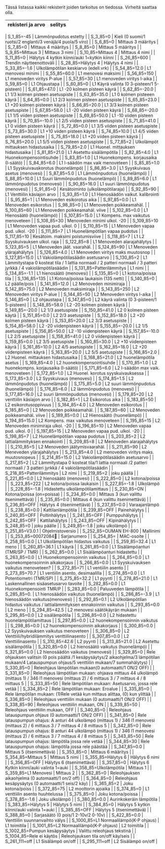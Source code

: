 Tässä listassa kaikki rekisterit joiden tarkoitus on tiedossa.
Virheitä saattaa olla.

|rekisteri ja arvo 			| selitys						 |
| ------------------------- | ------------------------------ |

| S_1_85=-45				| Lämmönpudotus estetty |
| S_3_85=0					| Kieli (0 suomi/1 ruotsi/2 englanti/3 venäjä/4 puola/5 viro) |
| S_6_85=0					| Mittaus 3 määritys |
| S_7_85=0					| Mittaus 4 määritys |
| S_8_85=0					| Mittaus 5 määritys |
| S_9_85=Mittaus 3			| Mittaus 3 nimi |
| S_10_85=Mittaus 4			| Mittaus 4 nimi |
| S_11_85=0					| Hälytys 4 kytkin kiinni/auki 1=kytkin kiinni |
| S_26_85=600				| Trendin näytteenottoväli |
| S_28_85=Hälytys 4			| Hälytys 4 nimi |
| S_33_85=-1.6				| Ulkolämpötilan keskiarvo (edell.vrk) |
| S_54_85=12.0				| L1 menovesi minimi |
| S_55_85=60.0				| L1 menovesi maksimi |
| S_56_85=150				| L1 menoveden viritys P-alue |
| S_57_85=30				| L1 menoveden viritys I-aika |
| S_59_85=0					| L1 Ohjaustapa |
| S_60_85=0					| L1 Käyrä valinta (0 3-pisteen/1 5-pisteen) |
| S_61_85=47.0				| L1 -20 kolmen pisteen käyrä |
| S_62_85=-20.0				| L1 1/3 kolmen pisteen asetuspiste |
| S_63_85=35.0				| L1 0 kolmen pisteeen käyrä |
| S_64_85=0.0				| L1 2/3 kolmen pisteen asetuspiste |
| S_65_85=23.0				| L1 +20 kolmen pisteeen käyrä |
| S_66_85=20.0				| L1 3/3 kolmen pisteen asetuspiste |
| S_67_85=58.0				| L1 -20 viiden pisteen käyrä |
| S_68_85=-20.0				| L1 1/5 viiden pisteen asetuspiste |
| S_69_85=50.0				| L1 -10 viiden pisteen käyrä |
| S_70_85=-10.0				| L1 2/5 viiden pisteen asetuspiste |
| S_71_85=41.0				| L1 0 viiden pisteen käyrä |
| S_72_85=0.0				| L1 3/5 viiden pisteen asetuspiste |
| S_73_85=30.0				| L1 +10 viiden pisteen käyrä |
| S_74_85=10.0				| L1 4/5 viiden pisteen asetuspiste |
| S_75_85=18.0				| L1 +20 viiden pisteen käyrä |
| S_76_85=20.0				| L1 5/5 viiden pisteen asetuspiste |
| S_77_85=2					| Ulkolämpöt mittauksen hidastusaika |
| S_79_85=2.0				| L1 Huonel. mittauksen hidastusaika |
| S_81_85=21.0				| L1 Asetettu sisälämpötila |
| S_82_85=4.0				| L1 Huonekompensointisuhde |
| S_83_85=1.0				| L1 Huonekompens. korjausaika (I-säätö) |
| S_84_85=6.0				| L1 I-säädön max vaik menoveteen |
| S_85_85=1.0				| L1 Syyskuivauskorotus (huonelämpö) |
| S_86_85=3.0				| L1 Syyskuivaus asetus (menovesi) |
| S_87_85=5.0				| L1 Lämmönpudotus (huonelämpö) |
| S_88_85=10.0				| L1 Suuri lämmönpudotus (huonelämpö) |
| S_89_85=6.0				| L1 lämmönpudotus (menovesi) |
| S_90_85=16.0				| L1 suuri lämmönpudotus (menovesi) |
| S_91_85=0					| Kesätoiminto (ulkolämpötilaraja) |
| S_92_85=90				| L1 Venttiilin käsiajon arvo |
| S_93_85=1.0				| L1 Hienosäädön vaikut. kalibrointi |
| S_95_85=1					| L1 Menoveden esikorotus aika |
| S_97_85=0.0				| L1 Menoveden esikorotus |
| S_98_85=0					| L1 Menoveden poikkeamahäl. |
| S_100_85=60				| L1 Menoveden poikkeamahäl. viive |
| S_102_85=0.0				| L1 Hienosäätö (huonelämpö) |
| S_107_85=15.0				| L1 Kompens. max vaikutus menoveteen |
| S_108_85=30				| Menoveden minimi ulkol. -20 |
| S_109_85=10				| L1 Menoveden vapaa pud. ulkol. 0 |
| S_110_85=15				| L1 Menoveden vapaa pud. ulkol. -20 |
| S_111_85=7				| L1 Huonelämpötilan vapaa pudotus |
| S_117_85=10				| Kesätoim. maksimi poistumisviive |
| S_118_85=7				| L1 L2 Syyskuivauksen ulkol. raja |
| S_122_85=8				| L1 Menoveden alarajahälytys |
| S_123_85=5				| L1 Menoveden jäät. vaarahäl. |
| S_124_85=90				| L1 Menoveden ylärajahälytys |
| S_126_85=4.0				| L1 Menoveden viritys maks muutosnop |
| S_127_85=15.0				| L1 Vakiolämpötilasäädin asetusarvo |
| S_130_85=2				| L1 Lämmitystapa 0 kosteat tila / 1 lattia normaali / 2 patteri normaali / 3 patteri jyrkkä / 4 vakiolämpötilasäädin |
| S_131_85=Patterilämmitys	| L1 nimi |
| S_134_85=-1.1				| L1 hienosäätö (menovesi) |
| S_135_85=0				| L1 kotona/poissa tila |
| S_136_85=135				| L1 Kotona/poissa laukaisin (135 netti) |
| S_140_85=0				| L2 päälle/pois |
| S_141_85=12.0				| L2 Menoveden minimiraja |
| S_142_85=75.0				| L2 Menoveden maksimiraja |
| S_143_85=250				| L2 Menoveden viritys P-alue |
| S_144_85=50				| L2 Menoveden viritys I-aika |
| S_146_85=0				| L2 ohjaustapa |
| S_147_85=0				| L2 käyrä valinta (0 3-pisteen/1 5-pisteen) |
| S_148_85=58.0				| L2 -20 kolmen pisteen käyrä |
| S_149_85=-20.0			| L2 1/3 asetuspiste |
| S_150_85=41.0				| L2 0 kolmen pisteen käytä |
| S_151_85=0.0				| L2 2/3 asetuspiste |
| S_152_85=18.0				| L2 +20 kolmen pisteen käyrä |
| S_153_85=20.0				| L2 3/3 asetuspiste |
| S_154_85=58.0				| L2 -20 viidenpisteen käyrä |
| S_155_85=-20.0			| L2 1/5 asetuspiste |
| S_156_85=50.0				| L2 -10 viidenpisteen käyrä |
| S_157_85=-10.0			| L2 2/5 asetuspiste |
| S_158_85=41.0				| L2 0 viidenpisteen käyrä |
| S_159_85=0.0				| L2 3/5 asetuspiste |
| S_160_85=30.0				| L2 +10 viidenpisteen käyrä |
| S_161_85=10.0				| L2 4/5 asetuspiste |
| S_162_85=18.0				| L2 +20 viidenpisteen käyrä |
| S_163_85=20.0				| L2 5/5 asetuspiste |
| S_166_85=2.0				| L2 Huonel. mittauksen hidastusaika |
| S_168_85=21.0				| L2 huonelämpötila asetus |
| S_169_85=4.0				| L2 huonekompensointisuhde |
| S_170_85=1.0				| L2 huonekompns. korjausaika (I-säätö) |
| S_171_85=6.0				| L2 I-säädön max vaik. menoveteen |
| S_172_85=1.0				| L2 Huonel. korotus syyskuivauksessa |
| S_173_85=3.0				| L2 Syyskuivaus (menovesi) |
| S_174_85=1.5				| L2 lämmönpudotus (huonelämpö) |
| S_175_85=5.0				| L2 suuri lämmönpudotus (huonelämpö) |
| S_176_85=6.0				| L2 lämmönpudotus (menovesi) |
| S_177_85=16.0				| L2 suuri lämmönpudotus (menovesi) |
| S_179_85=20				| L2 venttiilin käsiajon arvo |
| S_182_85=1				| L2 Esikorotus aika |
| S_183_85=50				| L2 esikorotusoppivuus |
| S_184_85=4.0				| L2 Menoveden esikorotus |
| S_185_85=0				| L2 Menoveden poikkeamahäl. |
| S_187_85=60				| L2 Menoveden poikkeamahäl. viive |
| S_189_85=0.0				| L2 Hienosäätö (huonelämpö) |
| S_194_85=15.0				| L2 Kompens. max vaikutus menoveteen |
| S_195_85=15				| L2 Menoveden minimiraja ulkol. -20 |
| S_196_85=10				| L2 Menoveden vapaa pud. ulkol. 0 |
| S_197_85=15				| L2 Menoveden vapaa pud. ulkol. -20 |
| S_198_85=7				| L2 Huonelämpötilan vapaa pudotus |
| S_203_85=2				| L2 lattialämmityksen ennakointi |
| S_209_85=8				| L2 Menoveden alarajahälytys |
| S_210_85=5				| L2 Menoveden jäätymisvaarahäl. |
| S_211_85=90				| L2 Meneveden ylärajahälytys |
| S_213_85=4.0				| L2 menoveden viritys maks. muutosnopeus |
| S_214_85=15.0				| L2 Vakiolämpötilasäädin asetusarvo |
| S_217_85=2				| L2 Lämmitystapa 0 kosteat tila/1 lattia normaali /2 patteri normaali / 3 patteri jyrkkä / 4 vakiolämpötilasäädin |
| S_218_85=Patterilämmitys	| L2 nimi |
| S_219_85=2				| joku päällä |
| S_221_85=0.0				| L2 hienosäätö (menovesi) |
| S_222_85=0				| L2 kotona/poissa |
| S_223_85=222				| L2 kotona/poissa laukaisin |
| S_227_85=-1.8				| Ulkolämpö |
| S_228_85=-1.8				| Hidastettu ulkolämpötilamittaus |
| S_230_85=ON				| Kotona/poissa (on=poissa) |
| S_234_85=0.0				| Mittaus 3 (kun valittu itsenimettävä) |
| S_235_85=0.0				| Mittaus 4 (kun valittu itsenimettävä) |
| S_236_85=OFF				| Hälytys 4 (itsenimettävä) |
| S_237_85=0.0				| Varaajanlämpö |
| S_238_85=0.0				| Kattilanlämpötila |
| S_239_85=OFF				| Painehälytys |
| S_240_85=OFF				| Poltinhälytys |
| S_241_85=OFF				| Pumppuhälytys |
| S_242_85=OFF				| Kattilahälytys |
| S_243_85=OFF				| Kipinähälytys |
| S_248_85=0				| joku päälle |
| S_249_85=-1.8				| joku ulkolämpö |
| S_251_85=V3.0.1			| Ohjelmistoversio |
| S_252_85=OUMAN EH-800		| Mallinimi |
| S_253_85=00072084			| Sarjanumero |
| S_254_85=					| MAC-osoite |
| S_258_85=0.0				| L1 Ulkolämpötilan hidastus vaikutus |
| S_259_85=32.4				| L1 meno |
| S_260_85=36.1				| L1 käyrä |
| S_261_85=0.0				| L1 Sisälämpöanturi (TMR/SP / TMR) |
| S_262_85=0.0				| L1 Sisälämpöanturi hidastettu |
| S_263_85=0.0				| L1 Huonekompensoinnin vaikutus |
| S_264_85=0.0				| L1 huonekompensoinnin aikakorjaus |
| S_266_85=0.0				| L1 Syyskuivauksen vaikutus menoveteen? |
| S_272_85=71				| L1 ventiilin asento |
| S_273_85=70.7				| L1 ventiilin asento, desimaalilla |
| S_274_85=0.0				| L1 Potentiometri (TMR/SP) |
| S_275_85=32.2				| L1 pyynti |
| S_278_85=21.0				| L1 Laskennallinen sisäasetusarvo tavoite |
| S_282_85=0.0				| L1 Huonekompensointi TMR/P |
| S_283_85=0.0				| Paluuveden lämpötila |
| S_285_85=0.				| L1 hienosäädön vaikutus (huonelämpö) |
| S_286_85=-3.9				| L1 hienosäädön vaikutus(menovesi) |
| S_292_85=0.1				| L2 Ulkolämpötilan hidastus vaikutus / lattialämmityksen ennakoinnin vaikutus |
| S_293_85=0.0				| L2 meno |
| S_294_85=42.5				| L2 menovesi säätökäyrän mukaan |
| S_295_85=0.0				| L2 sisälämpötila |
| S_296_85=0.0				| L2 hidastettu huonelämpötilamittaus |
| S_297_85=0.0				| L2 huonekompensoinnin vaikutus |
| S_298_85=0.0				| L2 huonekompensoinnin aikakorjaus |
| S_300_85=0.0				| L2 Syyskuivauksen vaikutus menoveteen |
| S_306_85=0				| L2 Venttiili/hybridilämmitys venttiilinasento |
| S_307_85=0.0				| L2 Venttiilinasento |
| S_310_85=42.6				| L2 pyynti |
| S_313_85=21.0				| L2 Asetettu sisälämpötila |
| S_320_85=0.0				| L2 hienosäätö vaikutus (huonelämpö) |
| S_321_85=0.0				| L2 hienosäädön vaikutus (menovesi) |
| S_329_85=0				| Rele ohjauksen valitsin (0 pois päältä /1 kesäpysäytys/2 aikaohjelma/3 lämpötilan mukaan/4 Latauspumpun ohjaus/5 venttiilin mukaan/7 summahälytys) |
| S_330_85=0				| Releohjaus lämpötilan mukaan(0 automaatti/1 ON/2 OFF) |
| S_331_85=0				| Releohjaus lämpötilan mukaan: ohjaava mittaus 44 ulkolämpö (mittaus 1) / 346 l1 menovesi (mittaus 2) / 6 mittaus 3 / 7 mittaus 4 / 8 mittaus 5 |
| S_333_85=50				| Rele lämpötilan mukaan: Asetusarvo, jossa rele vetää |
| S_334_85=2				| Rele lämpötilan mukaan: Eroalue |
| S_335_85=0				| Rele lämpötilan mukaan: (1)Rele vetää kun mittaus alittaa, (0) kun ylittää |
| S_336_85=0				| Releohjaus venttiilin mukaan (0 automaatti/1 ON/2 OFF) |
| S_338_85=90				| Releohjaus venttiilin mukaan, ON |
| S_339_85=50				| Releohjaus venttiilin mukaan, OFF |
| S_340_85=0				| Releohjaus latauspumpun ohjaus (0 automaatti/1 ON/2 OFF) |
| S_341_85=0				| Rele latauspumpun ohajus: A anturi 44 ulkolämpö (mittaus 1) / 346 l1 menovesi (mittaus 2) / 6 mittaus 3 / 7 mittaus 4 / 8 mittaus 5 |
| S_342_85=0				| Rele latauspumpun ohajus: B anturi 44 ulkolämpö (mittaus 1) / 346 l1 menovesi (mittaus 2) / 6 mittaus 3 / 7 mittaus 4 / 8 mittaus 5 |
| S_343_85=50				| Rele latauspumpun ohajus: lämpötila jossa rele vetää |
| S_344_85=30				| Rele latauspumpun ohajus: lämpötila jossa rele päästää |
| S_347_85=0.0				| Mittaus 5 (itsenimettävä) |
| S_353_85=0				| Mittaus 6 määritys |
| S_354_85=Mittaus 5		| Mittaus 5 nimi |
| S_355_85=Hälytys 6		| Hälytys 6 nimi |
| S_356_85=OFF				| Hälytys 6 (itsenimettävä) |
| S_357_85=0				| Hälytys 6 Kytkin kiinni/auki valinta 1=auki |
| S_358_85=Ulkolämpötila	| Mittaus 1 |
| S_359_85=L1 Menovesi		| Mittaus 2 |
| S_362_85=0				| Releohjauksen aikaohjelma (0 automaatti/1 on/2 off) |
| S_364_85=0				| Releohjaus kesäpysäytys (0 automaatti/1 seis/2 käy) |
| S_365_85=2				| Joku kotona/poiss |
| S_372_85=75				| L2 moottorin ajoaika |
| S_374_85=0				| L1 venttiilin asento huuhtelussa |
| S_375_85=0				| Joku kotona/poissa |
| S_378_85=-1.6				| Joku ulkolämpö |
| S_380_85=0.0				| Aurinkokeräin lämpötila |
| S_383_85=Hälytys 5		| Hälytys 5 nimi |
| S_384_85=0				| Hälytys 5 kytkin kiinni/auki valinta 1=auki |
| S_385_85=OFF				| Hälytys 5 (itsenimettävä) |
| S_388_85=0				| Sarjasäätö (0 pois/1 2-10v/2 0-10v) |
| S_422_85=0.0				| Venttiilin suunnanvaihto välys |
| S_1000_85=L1 Normaalilämpö(K-P ohjaus)	| L1 toimitila |
| S_1001_85=L2 Normaalilämpö(K-P ohjaus)	| L2 toimitila |
| S_1002_85=Pumpun kesäpysäytys				| Valittu releohjaus tekstinä |
| S_1004_85=Rele ei käytös	| Releohjauksen tila on/off käy/seis |
| S_261_111=off				| L1 Sisälämpö on/off |
| S_295_111=off				| L2 Sisälämpö on/off |
